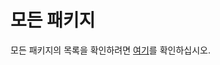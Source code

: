 # 모든 패키지

모든 패키지의 목록을 확인하려면 [여기](https://linuxfromscratch.org/lfs/view/10.1-systemd/chapter03/packages.html)를 확인하십시오.